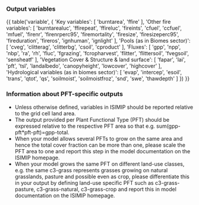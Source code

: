 ### Output variables

{{ table('variable', {
    'Key variables': [
      'burntarea',
      'ffire'
    ],
    'Other fire variables': [
      'burntarealuc',
      'ffirepeat',
      'ffireluc',
      'fireints',
      'cfuel',
      'ccfuel',
      'mfuel',
      'firenr',
      'firenrperc95',
      'firemortality',
      'firesize',
      'firesizeperc95',
      'fireduration',
      'fireros',
      'ignhuman',
      'ignlight'
    ],
    'Pools (as in Biomes sector)': [
      'cveg',
      'clitterag',
      'clitterbg',
      'csoil',
      'cproduct'
    ],
    'Fluxes': [
        'gpp',
        'npp',
        'nbp',
        'ra',
        'rh',
        'fluc',
        'fgrazing',
        'fcropharvest',
        'flitter',
        'flittersoil',
        'fvegsoil',
        'sensheatf'
    ],
    'Vegetation Cover & Structure & land surface': [
        'fapar',
        'lai',
        'pft',
        'tsl',
        'landalbedo',
        'canopyheight',
        'lowcover',
        'highcover'
    ],
    'Hydrological variables (as in biomes sector)': [
        'evap',
        'intercep',
        'esoil',
        'trans',
        'qtot',
        'qs',
        'soilmoist',
        'soilmoistfroz',
        'snd',
        'swe',
        'thawdepth'
    ]
}) }}

### Information about PFT-specific outputs

* Unless otherwise defined, variables in ISIMIP should be reported relative to the grid cell land area.
* The output provided per Plant Functional Type (PFT) should be expressed relative to the respective PFT area so that e.g. sum(gpp-pft\*pft-pft)=gpp-total.
* When your model allows several PFTs to grow on the same area and hence the total cover fraction can be more than one, please scale the PFT area to one and report this step in the model documentation on the ISIMIP homepage.
* When your model grows the same PFT on different land-use classes, e.g. the same c3-grass represents grasses growing on natural grasslands, pasture and possible even as crop, please differentiate this in your output by defining land-use specific PFT such as c3-grass-pasture, c3-grass-natural, c3-grass-crop and report this in model documentation on the ISIMIP homepage.
